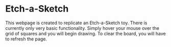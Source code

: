 # Etch-a-Sketch

This webpage is created to replicate an Etch-a-Sketch toy. 
There is currently only very basic functionality.
Simply hover your mouse over the grid of squares and you will begin drawing.
To clear the board, you will have to refresh the page.
